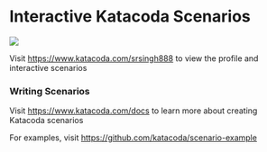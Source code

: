 # Interactive Katacoda Scenarios

[![](http://shields.katacoda.com/katacoda/srsingh888/count.svg)](https://www.katacoda.com/srsingh888 "Get your profile on Katacoda.com")

Visit https://www.katacoda.com/srsingh888 to view the profile and interactive scenarios

### Writing Scenarios
Visit https://www.katacoda.com/docs to learn more about creating Katacoda scenarios

For examples, visit https://github.com/katacoda/scenario-example
